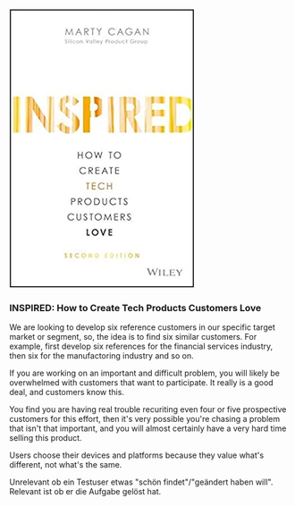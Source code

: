 ![cover](cover.jpg)

### INSPIRED: How to Create Tech Products Customers Love

We are looking to develop six reference customers in our specific target market or segment, so, the idea is to find six similar customers.
For example, first develop six references for the financial services industry, then six for the manufactoring industry and so on.

If you are working on an important and difficult problem, you will likely be overwhelmed with customers that want to participate. It really is a good deal, and customers know this.

You find you are having real trouble recuriting even four or five prospective customers for this effort, then it's very possible you're chasing a problem that isn't that important, and you will almost certainly have a very hard time selling this product.

Users choose their devices and platforms because they value what's different, not what's the same.

Unrelevant ob ein Testuser etwas "schön findet"/"geändert haben will". Relevant ist ob er die Aufgabe gelöst hat.
